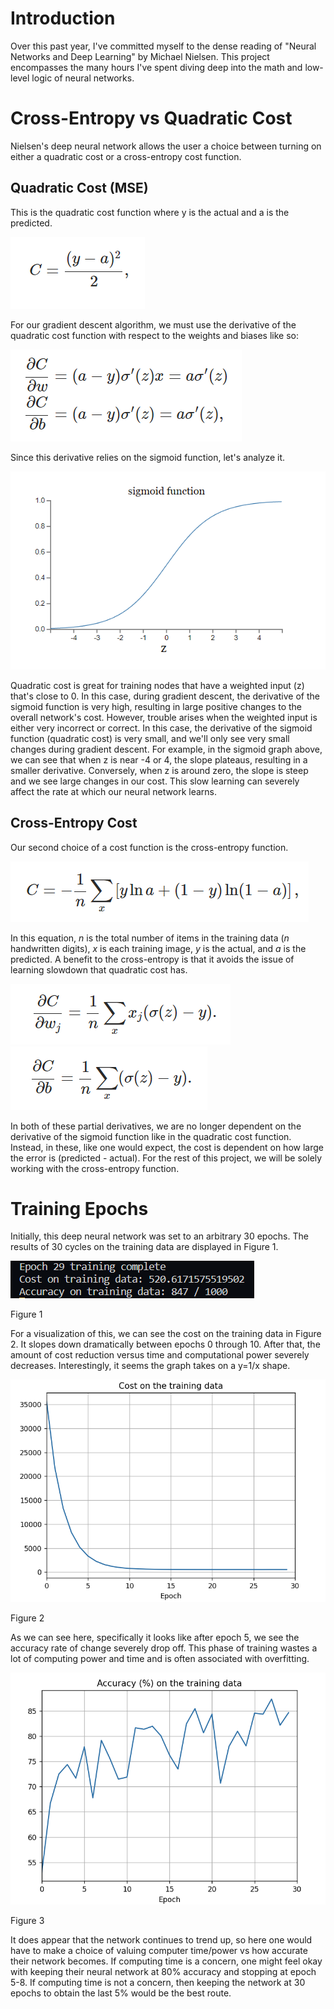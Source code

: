 # Introduction

Over this past year, I've committed myself to the dense reading of "Neural Networks and Deep Learning" by Michael Nielsen. This project encompasses the many hours I've spent diving deep into the math and low-level logic of neural networks.

# Cross-Entropy vs Quadratic Cost
Nielsen's deep neural network allows the user a choice between turning on either a quadratic cost or a cross-entropy cost function.

## Quadratic Cost (MSE)
This is the quadratic cost function where y is the actual and a is the predicted.

![](img/quadratic/qc-equation.png)

For our gradient descent algorithm, we must use the derivative of the quadratic cost function with respect to the weights and biases like so:

![](img/quadratic/qc-derivatives.png)

Since this derivative relies on the sigmoid function, let's analyze it.

![](img/quadratic/sigmoid_function.png)

Quadratic cost is great for training nodes that have a weighted input (z) that's close to 0. In this case, during gradient descent, the derivative of the sigmoid function is very high, resulting in large positive changes to the overall network's cost. However, trouble arises when the weighted input is either very incorrect or correct. In this case, the derivative of the sigmoid function (quadratic cost) is very small, and we'll only see very small changes during gradient descent. For example, in the sigmoid graph above, we can see that when z is near -4 or 4, the slope plateaus, resulting in a smaller derivative. Conversely, when z is around zero, the slope is steep and we see large changes in our cost. This slow learning can severely affect the rate at which our neural network learns.

## Cross-Entropy Cost
Our second choice of a cost function is the cross-entropy function.

![](img/cross_entropy/ce-eq.png)

In this equation, *n* is the total number of items in the training data (*n* handwritten digits), *x* is each training image, *y* is the actual, and *a* is the predicted. A benefit to the cross-entropy is that it avoids the issue of learning slowdown that quadratic cost has.

![](img/cross_entropy/ce-deriv1.png)
![](img/cross_entropy/ce-deriv2.png)

In both of these partial derivatives, we are no longer dependent on the derivative of the sigmoid function like in the quadratic cost function. Instead, in these, like one would expect, the cost is dependent on how large the error is (predicted - actual). For the rest of this project, we will be solely working with the cross-entropy function.


# Training Epochs
Initially, this deep neural network was set to an arbitrary 30 epochs. The results of 30 cycles on the training data are displayed in Figure 1.

![](img/cross_entropy/epoch29_output.png)

Figure 1

<!-- ctrl + shift + v for markdown preview 
talk about sigmoid vs cross entropy cost
talk about lambda affects and targeting small weights
-->

For a visualization of this, we can see the cost on the training data in Figure 2. It slopes down dramatically between epochs 0 through 10. After that, the amount of cost reduction versus time and computational power severely decreases. Interestingly, it seems the graph takes on a y=1/x shape.

![](img/cross_entropy/cost_on_training_data.png)

Figure 2

As we can see here, specifically it looks like after epoch 5, we see the accuracy rate of change severely drop off. This phase of training wastes a lot of computing power and time and is often associated with overfitting.

![](img/cross_entropy/Accuracy_training_data.png)

Figure 3

It does appear that the network continues to trend up, so here one would have to make a choice of valuing computer time/power vs how accurate their network becomes. If computing time is a concern, one might feel okay with keeping their neural network at 80% accuracy and stopping at epoch 5-8. If computing time is not a concern, then keeping the network at 30 epochs to obtain the last 5% would be the best route.

